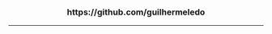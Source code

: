 <!-- Snake Grid -->
<div align="center">
  <h3 style="text-decoration: none">https://github.com/guilhermeledo</h3>
  <hr>
</div>
